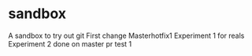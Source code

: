# sandbox
A sandbox to try out git
First change
Masterhotfix1
Experiment 1 for reals
Experiment 2 done on master
pr test 1

